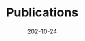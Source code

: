 ---
title: Publications
date: 202-10-24
type: landing

text: "Check out my work on Google Scholar(https://scholar.google.com/citations?user=RhThiI8AAAAJ&hl=en)"

---